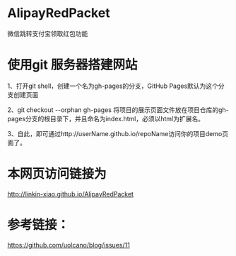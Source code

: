 # AlipayRedPacket
微信跳转支付宝领取红包功能

# 使用git 服务器搭建网站
1、打开git shell，创建一个名为gh-pages的分支，GitHub Pages默认为这个分支创建页面

2、git checkout --orphan gh-pages
将项目的展示页面文件放在项目仓库的gh-pages分支的根目录下，并且命名为index.html，必须以html为扩展名。

3、自此，即可通过http://userName.github.io/repoName访问你的项目demo页面了。

# 本网页访问链接为
http://linkin-xiao.github.io/AlipayRedPacket

# 参考链接：
https://github.com/uolcano/blog/issues/11
